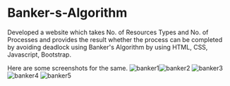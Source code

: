 
# Banker-s-Algorithm
Developed a website which takes No. of Resources Types and No. of Processes and provides the result whether the process 
can be completed by avoiding deadlock using Banker's Algorithm by using HTML, CSS, Javascript, Bootstrap.

Here are some screenshots for the same.
![banker1](https://github.com/Gaurav-pandey0001/Banker-s-Algorithm/assets/100464636/863536fe-66e3-4581-944a-768497d6cee4)![banker2](https://github.com/Gaurav-pandey0001/Banker-s-Algorithm/assets/100464636/202b5e58-e748-4efa-80a1-599641aecd95)
![banker3](https://github.com/Gaurav-pandey0001/Banker-s-Algorithm/assets/100464636/2239e98c-374b-46f8-9a63-bc387ad103ab)
![banker4](https://github.com/Gaurav-pandey0001/Banker-s-Algorithm/assets/100464636/535a548b-4abe-4a8b-86ca-ad4be5856f3b)
![banker5](https://github.com/Gaurav-pandey0001/Banker-s-Algorithm/assets/100464636/2e045c28-021d-4480-8f17-6d976ad0521e)
